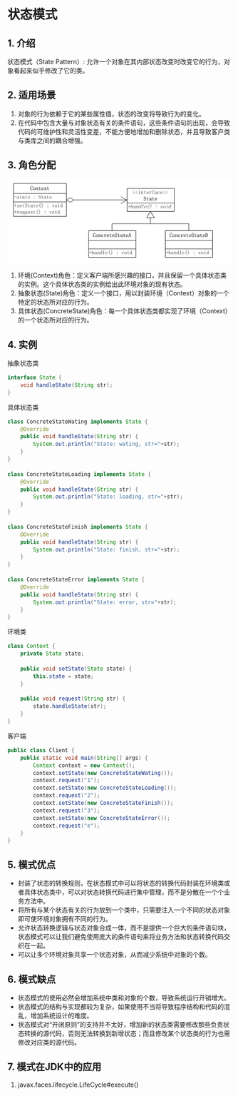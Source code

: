# 状态模式
## 1. 介绍
状态模式（State Pattern）: 允许一个对象在其内部状态改变时改变它的行为，对象看起来似乎修改了它的类。  

## 2. 适用场景
1. 对象的行为依赖于它的某些属性值，状态的改变将导致行为的变化。  
2. 在代码中包含大量与对象状态有关的条件语句，这些条件语句的出现，会导致代码的可维护性和灵活性变差，不能方便地增加和删除状态，并且导致客户类与类库之间的耦合增强。  

## 3. 角色分配
![](https://github.com/guicaivip/java-GOF/blob/master/%E8%A1%8C%E4%B8%BA%E5%9E%8B%E6%A8%A1%E5%BC%8F/%E7%8A%B6%E6%80%81%E6%A8%A1%E5%BC%8F/%E7%8A%B6%E6%80%81%E6%A8%A1%E5%BC%8F.png)
1. 环境(Context)角色：定义客户端所感兴趣的接口，并且保留一个具体状态类的实例。这个具体状态类的实例给出此环境对象的现有状态。  
2. 抽象状态(State)角色：定义一个接口，用以封装环境（Context）对象的一个特定的状态所对应的行为。  
3. 具体状态(ConcreteState)角色：每一个具体状态类都实现了环境（Context）的一个状态所对应的行为。  

## 4. 实例
抽象状态类
```java
interface State {
    void handleState(String str);
}
```

具体状态类
```java
class ConcreteStateWating implements State {
    @Override
    public void handleState(String str) {
        System.out.println("State: wating, str="+str);
    }
}

class ConcreteStateLoading implements State {
    @Override
    public void handleState(String str) {
        System.out.println("State: loading, str="+str);
    }
}

class ConcreteStateFinish implements State {
    @Override
    public void handleState(String str) {
        System.out.println("State: finish, str="+str);
    }
}

class ConcreteStateError implements State {
    @Override
    public void handleState(String str) {
        System.out.println("State: error, str="+str);
    }
}
```

环境类
```java
class Context {
    private State state;

    public void setState(State state) {
        this.state = state;
    }

    public void request(String str) {
        state.handleState(str);
    }
}
```

客户端
```java
public class Client {
    public static void main(String[] args) {
        Context context = new Context();
        context.setState(new ConcreteStateWating());
        context.request("1");
        context.setState(new ConcreteStateLoading());
        context.request("2");
        context.setState(new ConcreteStateFinish());
        context.request("3");
        context.setState(new ConcreteStateError());
        context.request("e");
    }
}
```

## 5. 模式优点
* 封装了状态的转换规则，在状态模式中可以将状态的转换代码封装在环境类或者具体状态类中，可以对状态转换代码进行集中管理，而不是分散在一个个业务方法中。  
* 将所有与某个状态有关的行为放到一个类中，只需要注入一个不同的状态对象即可使环境对象拥有不同的行为。  
* 允许状态转换逻辑与状态对象合成一体，而不是提供一个巨大的条件语句块，状态模式可以让我们避免使用庞大的条件语句来将业务方法和状态转换代码交织在一起。  
* 可以让多个环境对象共享一个状态对象，从而减少系统中对象的个数。  

## 6. 模式缺点
* 状态模式的使用必然会增加系统中类和对象的个数，导致系统运行开销增大。  
* 状态模式的结构与实现都较为复杂，如果使用不当将导致程序结构和代码的混乱，增加系统设计的难度。  
* 状态模式对“开闭原则”的支持并不太好，增加新的状态类需要修改那些负责状态转换的源代码，否则无法转换到新增状态；而且修改某个状态类的行为也需修改对应类的源代码。  

## 7. 模式在JDK中的应用
1. javax.faces.lifecycle.LifeCycle#execute()